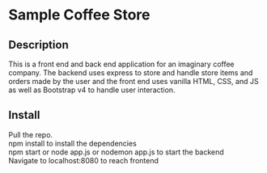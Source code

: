 # Sample Coffee Store
## Description
This is a front end and back end application for an imaginary coffee company.
The backend uses express to store and handle store items and orders made by the
user and the front end uses vanilla HTML, CSS, and JS as well as Bootstrap v4
to handle user interaction.

## Install
Pull the repo.<br />
npm install to install the dependencies<br />
npm start or node app.js or nodemon app.js to start the backend<br />
Navigate to localhost:8080 to reach frontend
